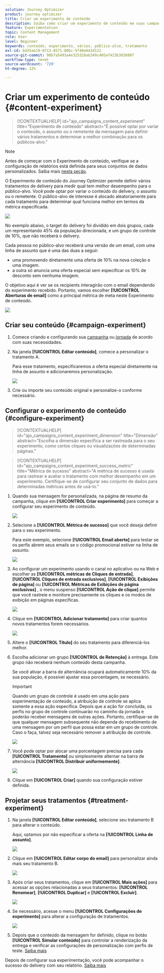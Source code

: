 ```yaml
---
solution: Journey Optimizer
product: journey optimizer
title: Criar um experimento de conteúdo
description: Saiba como criar um experimento de conteúdo em suas campanhas
feature: Experimentation
topic: Content Management
role: User
level: Beginner
keywords: conteúdo, experimento, vários, público-alvo, tratamento
exl-id: bd35ae19-8713-4571-80bc-5f40e642d121
source-git-commit: 98b7a5493a4e325328ab349c405af423b3836807
workflow-type: tm+mt
source-wordcount: '729'
ht-degree: 12%

---
```


# Criar um experimento de conteúdo {#content-experiment}

>[!CONTEXTUALHELP]
>id="ajo_campaigns_content_experiment"
>title="Experimento de conteúdo"
>abstract="É possível optar por variar o conteúdo, o assunto ou o remetente da mensagem para definir vários tratamentos e determinar a melhor combinação para os públicos-alvo."

>[!NOTE]
>
>Antes de começar com o Experimento de conteúdo, verifique se a configuração de relatórios está definida para seus conjuntos de dados personalizados. Saiba mais [nesta seção](../reports/reporting-configuration.md).

O Experimento de conteúdo do Journey Optimizer permite definir vários tratamentos de delivery para medir qual tem melhor desempenho para o público-alvo. Você pode optar por variar o conteúdo do delivery, o assunto ou o remetente. O público-alvo de interesse é alocado aleatoriamente para cada tratamento para determinar qual funciona melhor em termos da métrica especificada.

![](../rn/assets/do-not-localize/experiment.gif)

No exemplo abaixo, o target do delivery foi dividido em dois grupos, cada um representando 45% da população direcionada, e um grupo de controle de 10%, que não receberá o delivery.

Cada pessoa no público-alvo receberá uma versão de um email, com uma linha de assunto que é uma das duas a seguir:

* uma promovendo diretamente uma oferta de 10% na nova coleção e uma imagem.
* a outra só anuncia uma oferta especial sem especificar os 10% de desconto sem nenhuma imagem.

O objetivo aqui é ver se os recipients interagirão com o email dependendo do experimento recebido. Portanto, vamos escolher **[!UICONTROL Aberturas de email]** como a principal métrica de meta neste Experimento de conteúdo.

![](assets/content_experiment.png)

## Criar seu conteúdo {#campaign-experiment}

1. Comece criando e configurando sua [campanha](../campaigns/create-campaign.md) ou [jornada](../building-journeys/journeys-message.md) de acordo com suas necessidades.

1. Na janela **[!UICONTROL Editar conteúdo]**, comece a personalizar o tratamento A.

   Para esse tratamento, especificaremos a oferta especial diretamente na linha de assunto e adicionaremos personalização.

   ![](assets/content_experiment_5.png)

1. Crie ou importe seu conteúdo original e personalize-o conforme necessário.

## Configurar o experimento de conteúdo {#configure-experiment}

>[!CONTEXTUALHELP]
>id="ajo_campaigns_content_experiment_dimension"
>title="Dimensão"
>abstract="Escolha a dimensão específica a ser rastreada para o seu experimento, como certos cliques ou visualizações de determinadas páginas."

>[!CONTEXTUALHELP]
>id="ajo_campaigns_content_experiment_success_metric"
>title="Métrica de sucesso"
>abstract="A métrica de sucesso é usada para rastrear e avaliar o tratamento com melhor desempenho em um experimento. Certifique-se de configurar seu conjunto de dados para determinadas métricas antes de usá-lo."

1. Quando sua mensagem for personalizada, na página de resumo da campanha, clique em **[!UICONTROL Criar experimento]** para começar a configurar seu experimento de conteúdo.

   ![](assets/content_experiment_3.png)

1. Selecione a **[!UICONTROL Métrica de sucesso]** que você deseja definir para o seu experimento.

   Para este exemplo, selecione **[!UICONTROL Email aberto]** para testar se os perfis abrem seus emails se o código promocional estiver na linha de assunto.

   ![](assets/content_experiment_11.png)

1. Ao configurar um experimento usando o canal no aplicativo ou na Web e escolher as **[!UICONTROL métricas de Cliques de entrada]**, **[!UICONTROL Cliques de entrada exclusivos]**, **[!UICONTROL Exibições de página]** ou **[!UICONTROL Métricas de Exibições de página exclusivas]** , o menu suspenso **[!UICONTROL Ação de clique]** permite que você rastreie e monitore precisamente os cliques e os modos de exibição em páginas específicas.

   ![](assets/content_experiment_20.png)

1. Clique em **[!UICONTROL Adicionar tratamento]** para criar quantos novos tratamentos forem necessários.

   ![](assets/content_experiment_8.png)

1. Altere o **[!UICONTROL Título]** do seu tratamento para diferenciá-los melhor.

1. Escolha adicionar um grupo **[!UICONTROL de Retenção]** à entrega. Este grupo não receberá nenhum conteúdo desta campanha.

   Se você ativar a barra de alternância ocupará automaticamente 10% da sua população, é possível ajustar essa porcentagem, se necessário.

   >[!IMPORTANT]
   >
   >Quando um grupo de controle é usado em uma ação para experimentação de conteúdo, a atribuição de controle se aplica somente a essa ação específica. Depois que a ação for concluída, os perfis no grupo de controle continuarão no caminho da jornada e poderão receber mensagens de outras ações. Portanto, certifique-se de que qualquer mensagem subsequente não dependa do recebimento de uma mensagem por um perfil que possa estar em um grupo de controle. Caso o faça, talvez seja necessário remover a atribuição de controle.

   ![](assets/content_experiment_12.png)

1. Você pode optar por alocar uma porcentagem precisa para cada **[!UICONTROL Tratamento]** ou simplesmente alternar na barra de alternância **[!UICONTROL Distribuir uniformemente]**.

   ![](assets/content_experiment_13.png)

1. Clique em **[!UICONTROL Criar]** quando sua configuração estiver definida.

## Projetar seus tratamentos {#treatment-experiment}

1. Na janela **[!UICONTROL Editar conteúdo]**, selecione seu tratamento B para alterar o conteúdo.

   Aqui, optamos por não especificar a oferta na **[!UICONTROL Linha de assunto]**.

   ![](assets/content_experiment_18.png)

1. Clique em **[!UICONTROL Editar corpo do email]** para personalizar ainda mais seu tratamento B.

   ![](assets/content_experiment_9.png)

1. Após criar seus tratamentos, clique em **[!UICONTROL Mais ações]** para acessar as opções relacionadas a seus tratamentos: **[!UICONTROL Renomear]**, **[!UICONTROL Duplicar]** e **[!UICONTROL Excluir]**.

   ![](assets/content_experiment_7.png)

1. Se necessário, acesse o menu **[!UICONTROL Configurações de experimento]** para alterar a configuração de tratamentos.

   ![](assets/content_experiment_19.png)

1. Depois que o conteúdo da mensagem for definido, clique no botão **[!UICONTROL Simular conteúdo]** para controlar a renderização da entrega e verificar as configurações de personalização com perfis de teste. [Saiba mais](../content-management/preview-test.md)

Depois de configurar sua experimentação, você pode acompanhar o sucesso do delivery com seu relatório. [Saiba mais](../reports/campaign-global-report-cja-experimentation.md)
